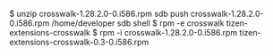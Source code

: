 
$ unzip crosswalk-1.28.2.0-0.i586.rpm
sdb push crosswalk-1.28.2.0-0.i586.rpm /home/developer
sdb shell
$ rpm -e crosswalk tizen-extensions-crosswalk
$ rpm -i crosswalk-1.28.2.0-0.i586.rpm tizen-extensions-crosswalk-0.3-0.i586.rpm


